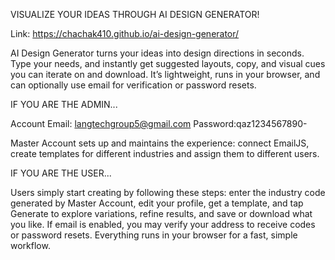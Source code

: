 VISUALIZE YOUR IDEAS THROUGH AI DESIGN GENERATOR!

Link: https://chachak410.github.io/ai-design-generator/

AI Design Generator turns your ideas into design directions in seconds. Type your needs, and instantly get suggested layouts, copy, and visual cues you can iterate on and download. It’s lightweight, runs in your browser, and can optionally use email for verification or password resets.

IF YOU ARE THE ADMIN...

Account Email: langtechgroup5@gmail.com
Password:qaz1234567890-

Master Account sets up and maintains the experience: connect EmailJS, create templates for different industries and assign them to different users. 

IF YOU ARE THE USER...

Users simply start creating by following these steps: enter the industry code generated by Master Account, edit your profile, get a template, and tap Generate to explore variations, refine results, and save or download what you like. If email is enabled, you may verify your address to receive codes or password resets. Everything runs in your browser for a fast, simple workflow.

